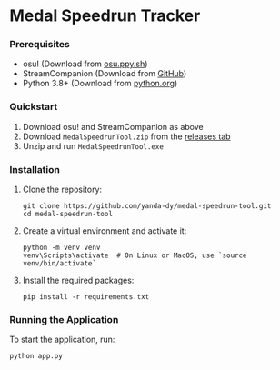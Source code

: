 # Medal Speedrun Tracker

### Prerequisites

- osu! (Download from [osu.ppy.sh](https://osu.ppy.sh/home/download))
- StreamCompanion (Download from [GitHub](https://github.com/Piotrekol/StreamCompanion))
- Python 3.8+ (Download from [python.org](https://www.python.org/downloads/))

### Quickstart

1. Download osu! and StreamCompanion as above
2. Download `MedalSpeedrunTool.zip` from the [releases tab](https://github.com/yanda-dy/medal-speedrun-tool/releases/tag/v1.0.0-beta)
3. Unzip and run `MedalSpeedrunTool.exe`

### Installation

1. Clone the repository:
   ```
   git clone https://github.com/yanda-dy/medal-speedrun-tool.git
   cd medal-speedrun-tool
   ```

2. Create a virtual environment and activate it:
   ```
   python -m venv venv
   venv\Scripts\activate  # On Linux or MacOS, use `source venv/bin/activate`
   ```

3. Install the required packages:
   ```
   pip install -r requirements.txt
   ```

### Running the Application

To start the application, run:
```
python app.py
```
